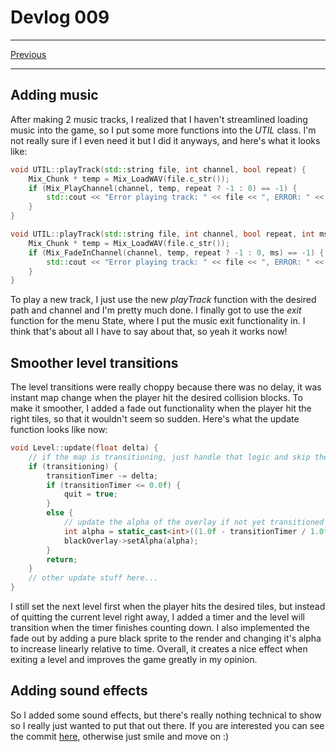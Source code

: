 # Devlog 009

***

[Previous](DV009.md)

***

## Adding music

After making 2 music tracks, I realized that I haven't streamlined loading music into the game, so I put some more functions into the *UTIL* class. I'm not really sure if I even need it but I did it anyways, and here's what it looks like:
```c++
void UTIL::playTrack(std::string file, int channel, bool repeat) {
	Mix_Chunk * temp = Mix_LoadWAV(file.c_str());
	if (Mix_PlayChannel(channel, temp, repeat ? -1 : 0) == -1) {
		std::cout << "Error playing track: " << file << ", ERROR: " << Mix_GetError() << std::endl;
	}
}

void UTIL::playTrack(std::string file, int channel, bool repeat, int ms) {
	Mix_Chunk * temp = Mix_LoadWAV(file.c_str());
	if (Mix_FadeInChannel(channel, temp, repeat ? -1 : 0, ms) == -1) {
		std::cout << "Error playing track: " << file << ", ERROR: " << Mix_GetError() << std::endl;
	}
}
```
To play a new track, I just use the new *playTrack* function with the desired path and channel and I'm pretty much done. I finally got to use the *exit* function for the menu State, where I put the music exit functionality in. I think that's about all I have to say about that, so yeah it works now!

## Smoother level transitions

The level transitions were really choppy because there was no delay, it was instant map change when the player hit the desired collision blocks. To make it smoother, I added a fade out functionality when the player hit the right tiles, so that it wouldn't seem so sudden. Here's what the update function looks like now:
```c++
void Level::update(float delta) {
	// if the map is transitioning, just handle that logic and skip the rest of the update
	if (transitioning) {
		transitionTimer -= delta;
		if (transitionTimer <= 0.0f) {
			quit = true;
		}
		else {
			// update the alpha of the overlay if not yet transitioned
			int alpha = static_cast<int>((1.0f - transitionTimer / 1.0f) * 255);
			blackOverlay->setAlpha(alpha);
		}
		return;
	}
	// other update stuff here...
}
```
I still set the next level first when the player hits the desired tiles, but instead of quitting the current level right away, I added a timer and the level will transition when the timer finishes counting down. I also implemented the fade out by adding a pure black sprite to the render and changing it's alpha to increase linearly relative to time. Overall, it creates a nice effect when exiting a level and improves the game greatly in my opinion.

## Adding sound effects

So I added some sound effects, but there's really nothing technical to show so I really just wanted to put that out there. If you are interested you can see the commit [here](), otherwise just smile and move on :)
